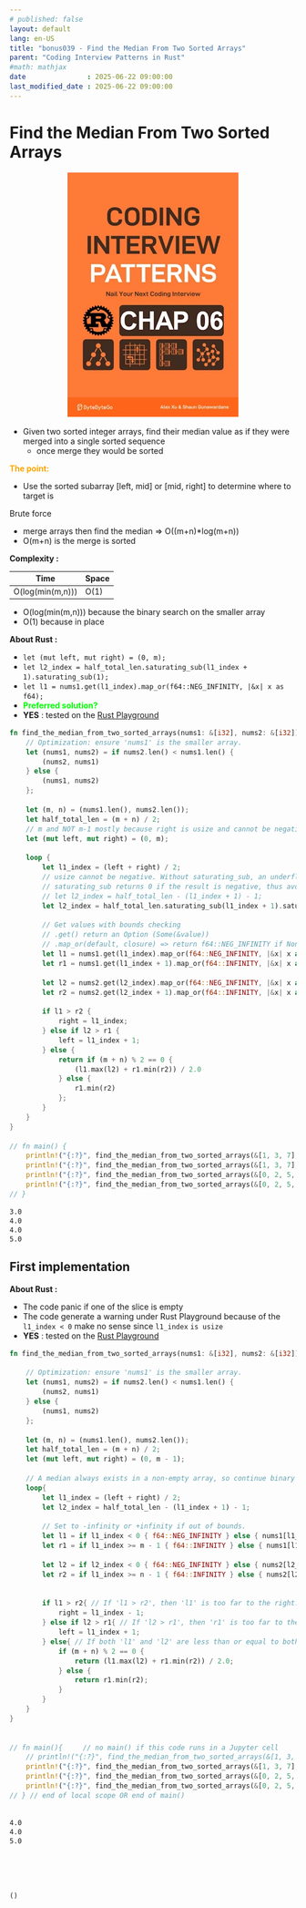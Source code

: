 ```yaml
---
# published: false
layout: default
lang: en-US
title: "bonus039 - Find the Median From Two Sorted Arrays"
parent: "Coding Interview Patterns in Rust"
#math: mathjax
date               : 2025-06-22 09:00:00
last_modified_date : 2025-06-22 09:00:00
---
```


# Find the Median From Two Sorted Arrays

<div align="center">
<img src="../assets/chap_06.webp" alt="" width="300" loading="lazy"/>
</div>

* Given two sorted integer arrays, find their median value as if they were merged into a single sorted sequence 
    * once merge they would be sorted

<span style="color:orange"><b>The point:</b></span>

* Use the sorted subarray [left, mid] or [mid, right] to determine where to target is


Brute force
* merge arrays then find the median => O((m+n)*log(m+n))
* O(m+n) is the merge is sorted



<!-- **Checklist**

* **1 - Sorted Search space**
    * [0, n-1]
* **2 - Narrow search space**
    * p 124
    * [left:mid] is sorted
        1. if the target is in [left, mid[ then right = mid - 1
        1. otherwise (if target is not in [left, mid[) then left = mid + 1
    * [mid:right] is sorted
        1. if the target is in ]mid, right] then left = mid + 1
        1. otherwise (if target is not in ]mid, left]) then right = mid -1
* **3 - Choose an exit condition for the while loop**
* **4 - Return the correct value**
 -->



**Complexity :**

| Time | Space |
|------|-------|
| O(log(min(m,n))) | O(1)  |

* O(log(min(m,n))) because the binary search on the smaller array
* O(1) because in place



**About Rust :**
* `let (mut left, mut right) = (0, m);`
* `let l2_index = half_total_len.saturating_sub(l1_index + 1).saturating_sub(1); `
* `let l1 = nums1.get(l1_index).map_or(f64::NEG_INFINITY, |&x| x as f64);`
* <span style="color:lime"><b>Preferred solution?</b></span> 
* **YES** : tested on the [Rust Playground](https://play.rust-lang.org/)

<!-- <span style="color:red"><b>TODO : </b></span> 
* Add comments in the source code        
 -->

<!-- * <span style="color:lime"><b>Preferred solution?</b></span>      -->



```rust
fn find_the_median_from_two_sorted_arrays(nums1: &[i32], nums2: &[i32]) -> f64 {
    // Optimization: ensure 'nums1' is the smaller array.
    let (nums1, nums2) = if nums2.len() < nums1.len() {
        (nums2, nums1)
    } else {
        (nums1, nums2)
    };

    let (m, n) = (nums1.len(), nums2.len());
    let half_total_len = (m + n) / 2;
    // m and NOT m-1 mostly because right is usize and cannot be negative if m==0
    let (mut left, mut right) = (0, m); 

    loop {
        let l1_index = (left + right) / 2;
        // usize cannot be negative. Without saturating_sub, an underflow would cause a panic.
        // saturating_sub returns 0 if the result is negative, thus avoiding crashes.
        // let l2_index = half_total_len - (l1_index + 1) - 1;
        let l2_index = half_total_len.saturating_sub(l1_index + 1).saturating_sub(1); 
        
        // Get values with bounds checking
        // .get() return an Option (Some(&value))
        // .map_or(default, closure) => return f64::NEG_INFINITY if None or apply closure if Some(x) 
        let l1 = nums1.get(l1_index).map_or(f64::NEG_INFINITY, |&x| x as f64);
        let r1 = nums1.get(l1_index + 1).map_or(f64::INFINITY, |&x| x as f64);
        
        let l2 = nums2.get(l2_index).map_or(f64::NEG_INFINITY, |&x| x as f64);
        let r2 = nums2.get(l2_index + 1).map_or(f64::INFINITY, |&x| x as f64);
        
        if l1 > r2 {
            right = l1_index;
        } else if l2 > r1 {
            left = l1_index + 1;
        } else {
            return if (m + n) % 2 == 0 {
                (l1.max(l2) + r1.min(r2)) / 2.0
            } else {
                r1.min(r2)
            };
        }
    }    
}

// fn main() {
    println!("{:?}", find_the_median_from_two_sorted_arrays(&[1, 3, 7], &[]));  
    println!("{:?}", find_the_median_from_two_sorted_arrays(&[1, 3, 7], &[0, 2, 5, 6, 8]));  // 4.0
    println!("{:?}", find_the_median_from_two_sorted_arrays(&[0, 2, 5, 6, 8], &[1, 3, 7]));  // 4.0
    println!("{:?}", find_the_median_from_two_sorted_arrays(&[0, 2, 5, 6, 8], &[1, 3, 7, 9]));  // 5.0
// }
```

    3.0
    4.0
    4.0
    5.0


## First implementation

**About Rust :**
* The code panic if one of the slice is empty
* The code generate a warning under Rust Playground because of the `l1_index < 0` make no sense since `l1_index` `is usize` 
* **YES** : tested on the [Rust Playground](https://play.rust-lang.org/)



```rust
fn find_the_median_from_two_sorted_arrays(nums1: &[i32], nums2: &[i32]) -> f64{

    // Optimization: ensure 'nums1' is the smaller array.
    let (nums1, nums2) = if nums2.len() < nums1.len() {
        (nums2, nums1)
    } else {
        (nums1, nums2)
    };

    let (m, n) = (nums1.len(), nums2.len());
    let half_total_len = (m + n) / 2;
    let (mut left, mut right) = (0, m - 1);

    // A median always exists in a non-empty array, so continue binary search until it’s found.
    loop{
        let l1_index = (left + right) / 2;
        let l2_index = half_total_len - (l1_index + 1) - 1;
        
        // Set to -infinity or +infinity if out of bounds.
        let l1 = if l1_index < 0 { f64::NEG_INFINITY } else { nums1[l1_index] as f64};
        let r1 = if l1_index >= m - 1 { f64::INFINITY } else { nums1[l1_index + 1] as f64};
        
        let l2 = if l2_index < 0 { f64::NEG_INFINITY } else { nums2[l2_index] as f64};
        let r2 = if l1_index >= n - 1 { f64::INFINITY } else { nums2[l2_index + 1] as f64};
        
        
        if l1 > r2{ // If 'l1 > r2', then 'l1' is too far to the right. Narrow the search space toward the left.
            right = l1_index - 1;
        } else if l2 > r1{ // If 'l2 > r1', then 'r1' is too far to the left. Narrow the search space toward the right.
            left = l1_index + 1;
        } else{ // If both 'l1' and 'l2' are less than or equal to both 'r1' and 'r2', we found the correct slice.
            if (m + n) % 2 == 0 {
                return (l1.max(l2) + r1.min(r2)) / 2.0;
            } else {
                return r1.min(r2);
            }
        }
    }    
}


// fn main(){     // no main() if this code runs in a Jupyter cell 
    // println!("{:?}", find_the_median_from_two_sorted_arrays(&[1, 3, 7], &[]));  
    println!("{:?}", find_the_median_from_two_sorted_arrays(&[1, 3, 7], &[0, 2, 5, 6, 8]));  // 4.0
    println!("{:?}", find_the_median_from_two_sorted_arrays(&[0, 2, 5, 6, 8], &[1, 3, 7]));  // 4.0
    println!("{:?}", find_the_median_from_two_sorted_arrays(&[0, 2, 5, 6, 8], &[1, 3, 7, 9]));  // 5.0
// } // end of local scope OR end of main()       
            
```

    4.0
    4.0
    5.0





    ()



